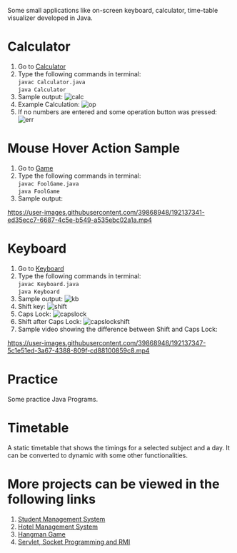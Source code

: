 Some small applications like on-screen keyboard, calculator, time-table visualizer developed in Java.

# Calculator
1. Go to [Calculator](./Calculator)
2. Type the following commands in terminal: <br>
````javac Calculator.java```` <br>
````java Calculator```` <br>
3. Sample output:
![calc](https://github.com/prateekshyap/Mini-Projects/blob/main/Calculator/img/calc.png)
4. Example Calculation:
![op](https://github.com/prateekshyap/Mini-Projects/blob/main/Calculator/img/op.png)
5. If no numbers are entered and some operation button was pressed:
![err](https://github.com/prateekshyap/Mini-Projects/blob/main/Calculator/img/err.png)

# Mouse Hover Action Sample
1. Go to [Game](./Game)
2. Type the following commands in terminal: <br>
````javac FoolGame.java```` <br>
````java FoolGame```` <br>
3. Sample output:


https://user-images.githubusercontent.com/39868948/192137341-ed35ecc7-6687-4c5e-b549-a535ebc02a1a.mp4



# Keyboard
1. Go to [Keyboard](./Keyboard)
2. Type the following commands in terminal: <br>
````javac Keyboard.java```` <br>
````java Keyboard```` <br>
3. Sample output:
![kb](https://github.com/prateekshyap/Mini-Projects/blob/main/Keyboard/img/kb.png)
4. Shift key:
![shift](https://github.com/prateekshyap/Mini-Projects/blob/main/Keyboard/img/shift.png)
4. Caps Lock:
![capslock](https://github.com/prateekshyap/Mini-Projects/blob/main/Keyboard/img/capslock.png)
5. Shift after Caps Lock:
![capslockshift](https://github.com/prateekshyap/Mini-Projects/blob/main/Keyboard/img/capslockshift.png)
6. Sample video showing the difference between Shift and Caps Lock:


https://user-images.githubusercontent.com/39868948/192137347-5c1e51ed-3a67-4388-809f-cd88100859c8.mp4





# Practice
Some practice Java Programs.

# Timetable
A static timetable that shows the timings for a selected subject and a day. It can be converted to dynamic with some other functionalities.


# More projects can be viewed in the following links

1. [Student Management System](https://github.com/prateekshyap/Student-Management-System)
2. [Hotel Management System](https://github.com/prateekshyap/Hotel-Management-System)
3. [Hangman Game](https://github.com/prateekshyap/Hangman)
4. [Servlet, Socket Programming and RMI](https://github.com/prateekshyap/Adv_Java)
